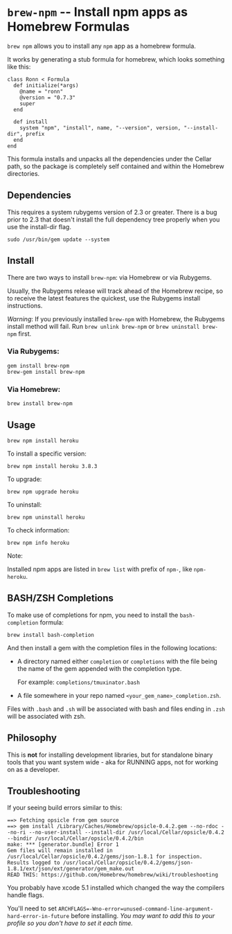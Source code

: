 # `brew-npm` -- Install npm apps as Homebrew Formulas

`brew npm` allows you to install any `npm` app as a homebrew formula.

It works by generating a stub formula for homebrew, which looks something like this:

```
class Ronn < Formula
  def initialize(*args)
    @name = "ronn"
    @version = "0.7.3"
    super
  end

  def install
    system "npm", "install", name, "--version", version, "--install-dir", prefix
  end
end
```

This formula installs and unpacks all the dependencies under the Cellar path, so the package is completely self contained and within the Homebrew directories.

## Dependencies

This requires a system rubygems version of 2.3 or greater. There is a bug prior to 2.3 that doesn't install the full dependency tree properly when you use the install-dir flag.

```
sudo /usr/bin/gem update --system
```

## Install

There are two ways to install `brew-npm`: via Homebrew or via Rubygems.

Usually, the Rubygems release will track ahead of the Homebrew recipe, so to receive the latest features the quickest, use the Rubygems install instructions.

_Warning_: If you previously installed `brew-npm` with Homebrew, the Rubygems install method will fail. Run `brew unlink brew-npm` or `brew uninstall brew-npm` first.

### Via Rubygems:

```
gem install brew-npm
brew-gem install brew-npm
```

### Via Homebrew:

```
brew install brew-npm
```

## Usage

```
brew npm install heroku
```

To install a specific version:

```
brew npm install heroku 3.8.3
```

To upgrade:

```
brew npm upgrade heroku
```

To uninstall:

```
brew npm uninstall heroku
```

To check information:

```
brew npm info heroku
```

Note:

Installed npm apps are listed in `brew list` with prefix of `npm-`, like `npm-heroku`.

## BASH/ZSH Completions

To make use of completions for npm, you need to install the `bash-completion` formula:

```
brew install bash-completion
```

And then install a gem with the completion files in the following locations:

- A directory named either `completion` or `completions` with the file being the name of the gem appended with the completion type.

  For example: `completions/tmuxinator.bash`

- A file somewhere in your repo named `<your_gem_name>_completion.zsh`.

Files with `.bash` and `.sh` will be associated with bash and files ending in `.zsh` will be associated with zsh.

## Philosophy

This is **not** for installing development libraries, but for standalone binary tools that you want system wide - aka for RUNNING apps, not for working on as a developer.

## Troubleshooting

If your seeing build errors similar to this:

```shell
==> Fetching opsicle from gem source
==> gem install /Library/Caches/Homebrew/opsicle-0.4.2.gem --no-rdoc --no-ri --no-user-install --install-dir /usr/local/Cellar/opsicle/0.4.2 --bindir /usr/local/Cellar/opsicle/0.4.2/bin
make: *** [generator.bundle] Error 1
Gem files will remain installed in /usr/local/Cellar/opsicle/0.4.2/gems/json-1.8.1 for inspection.
Results logged to /usr/local/Cellar/opsicle/0.4.2/gems/json-1.8.1/ext/json/ext/generator/gem_make.out
READ THIS: https://github.com/Homebrew/homebrew/wiki/troubleshooting
```

You probably have xcode 5.1 installed which changed the way the compilers handle flags.

You'll need to set `ARCHFLAGS=-Wno-error=unused-command-line-argument-hard-error-in-future` before installing. _You may want to add this to your profile so you don't have to set it each time._
